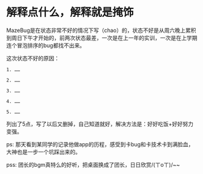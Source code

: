 # 解释点什么，解释就是掩饰

MazeBug是在状态非常不好的情况下写（chao）的，状态不好是从周六晚上累积到周日下午才开始的，前两次状态最差，一次是在上一年的实训，一次是在上学期连个冒泡排序的bug都找不出来。

这次状态不好的原因：
    
    1. ……
    
    2. ……
    
    3. ……

    4. ……

    5. ……

列出了5点，写了以后又删掉，自己知道就好，解决方法是：好好吃饭+好好努力变强。

ps: 那天看到某同学的记录他做app的历程，感受到卡bug和卡技术卡到满脸血，大神也是一步一个坑踩出来的。

pss: 团长的bgm真特么的好听，把桌面换成了团长，日日欣赏/(ㄒoㄒ)/~~